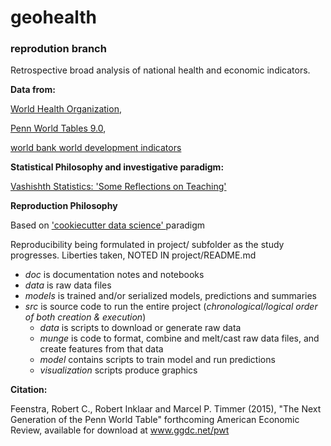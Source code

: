 # geohealth
### reprodution branch
Retrospective broad analysis of national health and economic indicators.

**Data from:**

[World Health Organization](www.who.int),

[Penn World Tables 9.0](www.rug.nl/research/ggdc/data/pwt/pwt-9.0),

[world bank world development indicators](http://data.worldbank.org/data-catalog/world-development-indicators)

**Statistical Philosophy and investigative paradigm:**

[Vashishth Statistics: 'Some Reflections on Teaching'](http://vasishth-statistics.blogspot.com/2015/08/some-reflections-on-teaching.html)

**Reproduction Philosophy**

Based on ['cookiecutter data science' ](https://drivendata.github.io/cookiecutter-data-science/) paradigm

Reproducibility being formulated in project/ subfolder as the study progresses. Liberties taken, NOTED IN project/README.md
* *doc* is documentation notes and notebooks
* *data* is raw data files
* *models* is trained and/or serialized models, predictions and summaries
* *src* is source code to run the entire project (*chronological/logical order of both creation & execution*)
    * *data* is scripts to download or generate raw data
    * *munge* is code to format, combine and melt/cast raw data files, and create features from that data
    * *model* contains scripts to train model and run predictions
    * *visualization* scripts produce graphics

**Citation:**

Feenstra, Robert C., Robert Inklaar and Marcel P. Timmer (2015), "The Next Generation of the Penn World Table" forthcoming American Economic Review, available for download at www.ggdc.net/pwt
